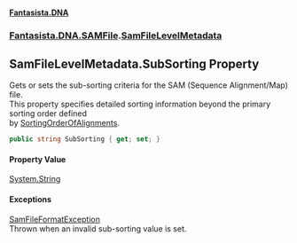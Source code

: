 #### [Fantasista.DNA](index.md 'index')
### [Fantasista.DNA.SAMFile](Fantasista.DNA.SAMFile.md 'Fantasista.DNA.SAMFile').[SamFileLevelMetadata](Fantasista.DNA.SAMFile.SamFileLevelMetadata.md 'Fantasista.DNA.SAMFile.SamFileLevelMetadata')

## SamFileLevelMetadata.SubSorting Property

Gets or sets the sub-sorting criteria for the SAM (Sequence Alignment/Map) file.  
This property specifies detailed sorting information beyond the primary sorting order defined  
by [SortingOrderOfAlignments](Fantasista.DNA.SAMFile.SamFileLevelMetadata.SortingOrderOfAlignments.md 'Fantasista.DNA.SAMFile.SamFileLevelMetadata.SortingOrderOfAlignments').

```csharp
public string SubSorting { get; set; }
```

#### Property Value
[System.String](https://docs.microsoft.com/en-us/dotnet/api/System.String 'System.String')

#### Exceptions

[SamFileFormatException](Fantasista.DNA.SAMFile.SamFileMetadataExceptions.SamFileFormatException.md 'Fantasista.DNA.SAMFile.SamFileMetadataExceptions.SamFileFormatException')  
Thrown when an invalid sub-sorting value is set.